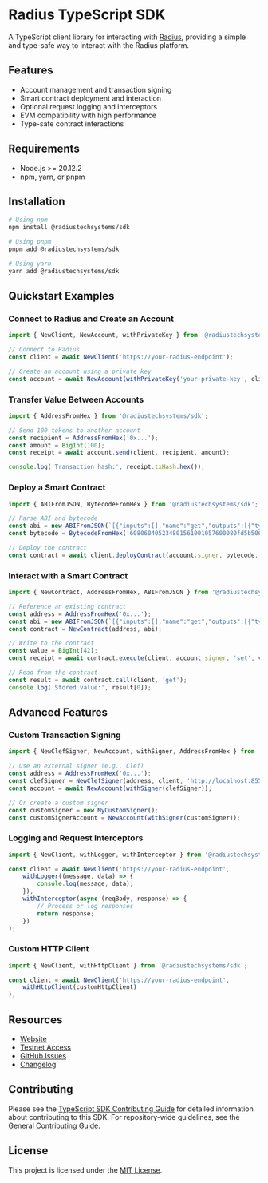 # Radius TypeScript SDK

A TypeScript client library for interacting with [Radius](https://radiustech.xyz/), providing a simple and type-safe
way to interact with the Radius platform.

## Features

- Account management and transaction signing
- Smart contract deployment and interaction
- Optional request logging and interceptors
- EVM compatibility with high performance
- Type-safe contract interactions

## Requirements

- Node.js >= 20.12.2
- npm, yarn, or pnpm

## Installation

```bash
# Using npm
npm install @radiustechsystems/sdk

# Using pnpm
pnpm add @radiustechsystems/sdk

# Using yarn
yarn add @radiustechsystems/sdk
```

## Quickstart Examples

### Connect to Radius and Create an Account

```typescript
import { NewClient, NewAccount, withPrivateKey } from '@radiustechsystems/sdk';

// Connect to Radius
const client = await NewClient('https://your-radius-endpoint');

// Create an account using a private key
const account = await NewAccount(withPrivateKey('your-private-key', client));
```

### Transfer Value Between Accounts

```typescript
import { AddressFromHex } from '@radiustechsystems/sdk';

// Send 100 tokens to another account
const recipient = AddressFromHex('0x...');
const amount = BigInt(100);
const receipt = await account.send(client, recipient, amount);

console.log('Transaction hash:', receipt.txHash.hex());
```

### Deploy a Smart Contract

```typescript
import { ABIFromJSON, BytecodeFromHex } from '@radiustechsystems/sdk';

// Parse ABI and bytecode
const abi = new ABIFromJSON(`[{"inputs":[],"name":"get","outputs":[{"type":"uint256"}],"type":"function"},{"inputs":[{"type":"uint256"}],"name":"set","type":"function"}]`);
const bytecode = BytecodeFromHex('608060405234801561001057600080fd5b50610150806100...');

// Deploy the contract
const contract = await client.deployContract(account.signer, bytecode, abi);
```

### Interact with a Smart Contract

```typescript
import { NewContract, AddressFromHex, ABIFromJSON } from '@radiustechsystems/sdk';

// Reference an existing contract
const address = AddressFromHex('0x...');
const abi = new ABIFromJSON(`[{"inputs":[],"name":"get","outputs":[{"type":"uint256"}],"type":"function"},{"inputs":[{"type":"uint256"}],"name":"set","type":"function"}]`);
const contract = NewContract(address, abi);

// Write to the contract
const value = BigInt(42);
const receipt = await contract.execute(client, account.signer, 'set', value);

// Read from the contract
const result = await contract.call(client, 'get');
console.log('Stored value:', result[0]);
```

## Advanced Features

### Custom Transaction Signing

```typescript
import { NewClefSigner, NewAccount, withSigner, AddressFromHex } from '@radiustechsystems/sdk';

// Use an external signer (e.g., Clef)
const address = AddressFromHex('0x...');
const clefSigner = NewClefSigner(address, client, 'http://localhost:8550');
const account = await NewAccount(withSigner(clefSigner));

// Or create a custom signer
const customSigner = new MyCustomSigner();
const customSignerAccount = NewAccount(withSigner(customSigner));
```

### Logging and Request Interceptors

```typescript
import { NewClient, withLogger, withInterceptor } from '@radiustechsystems/sdk';

const client = await NewClient('https://your-radius-endpoint',
    withLogger((message, data) => {
        console.log(message, data);
    }),
    withInterceptor(async (reqBody, response) => {
        // Process or log responses
        return response;
    })
);
```

### Custom HTTP Client

```typescript
import { NewClient, withHttpClient } from '@radiustechsystems/sdk';

const client = await NewClient('https://your-radius-endpoint',
    withHttpClient(customHttpClient)
);
```

## Resources

- [Website](https://radiustech.xyz/)
- [Testnet Access](https://docs.radiustech.xyz/radius-testnet-access) 
- [GitHub Issues](https://github.com/radiustechsystems/sdks/issues)
- [Changelog](CHANGELOG.md)

## Contributing

Please see the [TypeScript SDK Contributing Guide](CONTRIBUTING.md) for detailed information about contributing to this
SDK. For repository-wide guidelines, see the [General Contributing Guide](../CONTRIBUTING.md).

## License

This project is licensed under the [MIT License](../LICENSE).
